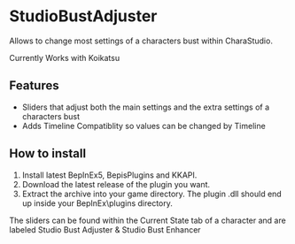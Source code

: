 # StudioBustAdjuster
Allows to change most settings of a characters bust within CharaStudio.

Currently Works with Koikatsu

## Features
- Sliders that adjust both the main settings and the extra settings of a characters bust
- Adds Timeline Compatiblity so values can be changed by Timeline

## How to install
1. Install latest BepInEx5, BepisPlugins and KKAPI.
2. Download the latest release of the plugin you want.
3. Extract the archive into your game directory. The plugin .dll should end up inside your BepInEx\plugins directory.

The sliders can be found within the Current State tab of a character and are labeled Studio Bust Adjuster & Studio Bust Enhancer 
